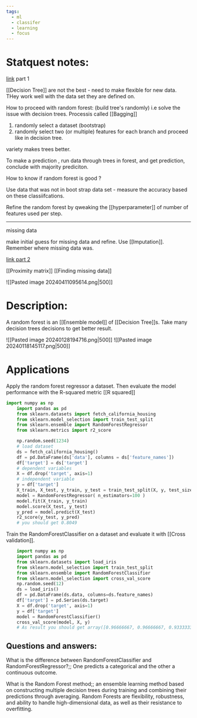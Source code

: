 ```yaml
---
tags:
  - ml
  - classifer
  - learning
  - focus
---
```


# Statquest notes:

[link](https://www.youtube.com/watch?v=J4Wdy0Wc_xQ)  part 1



[[Decision Tree]] are not the best - need to make flexible for new data. THey work well with the data set they are defined on.

How to proceed with random forest: (build tree's randomly) i.e solve the issue with decision trees. Processis called [[Bagging]]
1) randomly select a dataset (bootstrap)
2) randomly select two (or multiple) features for each branch and proceed like in decision tree.

variety makes trees better.

To make a prediction , run data through trees in forest, and get prediction, conclude with majority prediciton.

How to know if random forest is good ?

Use data that was not in boot strap data set - measure the accuracy based on these classiifcations.

Refine the random forest by qweaking the [[hyperparameter]] of number of features used per step.

---
missing data

make initial guess for missing data and refine. Use [[Imputation]]. Remember where missing data was.


[link part 2](https://www.youtube.com/watch?v=sQ870aTKqiM)

[[Proximity matrix]] [[Finding missing data]]

![[Pasted image 20240411095614.png|500]]


# Description:
A random forest is an [[Ensemble model]] of [[Decision Tree]]s. Take many decision trees decisions to get better result.

![[Pasted image 20240128194716.png|500]]
![[Pasted image 20240118145117.png|500]]
# Applications

Apply the random forest regressor a dataset. Then evaluate the model performance with the R-squared metric [[R squared]]

```python
import numpy as np
    import pandas as pd
    from sklearn.datasets import fetch_california_housing
    from sklearn.model_selection import train_test_split
    from sklearn.ensemble import RandomForestRegressor
    from sklearn.metrics import r2_score

    np.random.seed(1234)
    # load dataset
    ds = fetch_california_housing()
    df = pd.DataFrame(ds['data'], columns = ds['feature_names'])
    df['target'] = ds['target']
    # dependent variables
    X = df.drop('target', axis=1)
    # independent variable
    y = df['target']
    X_train, X_test, y_train, y_test = train_test_split(X, y, test_size=0.2)
    model = RandomForestRegressor( n_estimators=100 )
    model.fit(X_train, y_train)
    model.score(X_test, y_test)
    y_pred = model.predict(X_test)
    r2_score(y_test, y_pred)
    # you should get 0.8049
```

Train the RandomForestClassifier on a dataset and evaluate it with [[Cross validation]].

```python
    import numpy as np
    import pandas as pd
    from sklearn.datasets import load_iris
    from sklearn.model_selection import train_test_split
    from sklearn.ensemble import RandomForestClassifier
    from sklearn.model_selection import cross_val_score
    np.random.seed(12)
    ds = load_iris()
    df = pd.DataFrame(ds.data, columns=ds.feature_names)
    df['target'] = pd.Series(ds.target)
    X = df.drop('target', axis=1)
    y = df['target']
    model = RandomForestClassifier()
    cross_val_score(model, X, y)
    # As result you should get array([0.96666667, 0.96666667, 0.93333333, 0.96666667, 1.])
```
## Questions and answers:

What is the difference between RandomForestClassifier and RandomForestRegressor?;; One predicts a categorical and the other a continuous outcome.

What is the Random Forest method;; an ensemble learning method based on constructing multiple decision trees during training and combining their predictions through averaging. Random Forests are flexibility, robustness, and ability to handle high-dimensional data, as well as their resistance to overfitting.